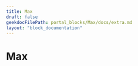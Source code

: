 ```yaml
---
title: Max
draft: false
geekdocFilePath: portal_blocks/Max/docs/extra.md
layout: "block_documentation"
---
```

# Max